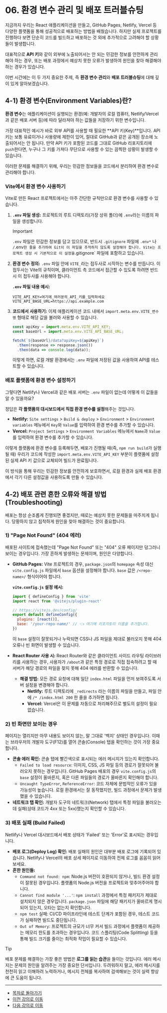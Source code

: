 # 06. 환경 변수 관리 및 배포 트러블슈팅

지금까지 우리는 React 애플리케이션을 만들고, GitHub Pages, Netlify, Vercel 등 다양한 플랫폼을 통해 성공적으로 배포하는 방법을 배웠습니다. 하지만 실제 프로젝트를 진행하다 보면 단순히 코드를 빌드하고 배포하는 것 외에 추가적으로 고려해야 할 상황들이 발생합니다.

대표적으로 **API 키**와 같이 외부에 노출되어서는 안 되는 민감한 정보를 안전하게 관리해야 하는 경우, 또는 배포 과정에서 예상치 못한 오류가 발생하여 원인을 찾아 해결해야 하는 경우가 있습니다.

이번 시간에는 이 두 가지 중요한 주제, 즉 **환경 변수 관리**와 **배포 트러블슈팅**에 대해 깊이 있게 알아보겠습니다.

## 4-1) 환경 변수(Environment Variables)란?

**환경 변수**는 애플리케이션이 실행되는 환경(예: 개발자의 로컬 컴퓨터, Netlify/Vercel과 같은 배포 서버 등)에 따라 달라져야 하는 값들을 저장하기 위한 변수입니다.

가장 대표적인 예시가 바로 외부 API를 사용할 때 필요한 **API 키(Key)**입니다. API 키는 보통 유료이거나 사용량에 제한이 있어, 절대로 GitHub과 같은 공개된 장소에 노출되어서는 안 됩니다. 만약 API 키가 포함된 코드를 그대로 GitHub 리포지토리에 `push`한다면, 누구나 그 키를 가져다 무단으로 사용할 수 있는 끔찍한 상황이 발생할 수 있습니다.

이러한 문제를 해결하기 위해, 우리는 민감한 정보들을 코드에서 분리하여 환경 변수로 관리해야 합니다.

### Vite에서 환경 변수 사용하기

Vite로 만든 React 프로젝트에서는 아주 간단한 규칙만으로 환경 변수를 사용할 수 있습니다.

1.  **`.env` 파일 생성:** 프로젝트의 루트 디렉토리(가장 상위 폴더)에 `.env`라는 이름의 파일을 생성합니다.

    > [!IMPORTANT]
    > `.env` 파일은 민감한 정보를 담고 있으므로, 반드시 `.gitignore` 파일에 `.env*` 나 `/`.env` 한 줄을 추가하여 Git이 이 파일을 추적하지 않도록 설정해야 합니다. Vite는 프로젝트 생성 시 기본적으로 이 설정을 `.gitignore` 파일에 포함하고 있습니다.

2.  **환경 변수 정의:** `.env` 파일 안에 `VITE_`라는 접두사로 시작하는 변수를 만듭니다. 이 접두사는 Vite의 규칙이며, 클라이언트 측 코드에서 접근할 수 있도록 하려면 반드시 이 접두사를 사용해야 합니다.

    **`.env` 파일 내용 예시:**
    ```
    VITE_API_KEY=여기에_여러분의_API_키를_입력하세요
    VITE_API_BASE_URL=https://api.example.com
    ```

3.  **코드에서 사용하기:** 이제 애플리케이션 코드 내에서 `import.meta.env.VITE_변수명` 형태로 해당 값을 불러와 사용할 수 있습니다.

    ```jsx
    const apiKey = import.meta.env.VITE_API_KEY;
    const baseUrl = import.meta.env.VITE_API_BASE_URL;

    fetch(`${baseUrl}/data?apiKey=${apiKey}`)
      .then(response => response.json())
      .then(data => console.log(data));
    ```

    이렇게 하면, 로컬 개발 환경에서는 `.env` 파일에 저장된 값을 사용하여 API를 테스트할 수 있습니다.

### 배포 플랫폼에 환경 변수 설정하기

그렇다면 Netlify나 Vercel과 같은 배포 서버는 `.env` 파일이 없는데 어떻게 이 값들을 알 수 있을까요?

정답은 **각 플랫폼의 대시보드에서 직접 환경 변수를 설정**해주는 것입니다.

-   **Netlify:** `Site settings` > `Build & deploy` > `Environment` > `Environment variables` 메뉴에서 `Key`와 `Value`를 입력하여 환경 변수를 추가할 수 있습니다.
-   **Vercel:** `Project Settings` > `Environment Variables` 메뉴에서 `Name`과 `Value`를 입력하여 환경 변수를 추가할 수 있습니다.

이렇게 플랫폼에 환경 변수를 등록해두면, 배포가 진행될 때(즉, `npm run build`가 실행될 때) 우리가 코드에 작성한 `import.meta.env.VITE_API_KEY` 부분이 플랫폼에 설정된 실제 API 키 값으로 교체되어 빌드가 완료됩니다.

이 방식을 통해 우리는 민감한 정보를 안전하게 보호하면서, 로컬 환경과 실제 배포 환경에서 각기 다른 설정값을 사용하도록 만들 수 있습니다.

## 4-2) 배포 관련 흔한 오류와 해결 방법 (Troubleshooting)

배포는 항상 순조롭게 진행되면 좋겠지만, 때로는 예상치 못한 문제들을 마주치게 됩니다. 당황하지 않고 침착하게 원인을 찾아 해결하는 것이 중요합니다.

### 1) "Page Not Found" (404 에러)

배포된 사이트에 접속했는데 "Page Not Found" 또는 "404" 오류 페이지만 덩그러니 보이는 경우입니다. 가장 흔하게 발생하는 문제이며, 원인은 다양합니다.

-   **GitHub Pages:** Vite 프로젝트의 경우, `package.json`의 `homepage` 속성 대신 `vite.config.js` 파일에서 `base` 옵션을 설정해야 합니다. `base` 값은 `/<repo-name>/` 형식이어야 합니다.

    **`vite.config.js` 설정 예시:**
    ```js
    import { defineConfig } from 'vite'
    import react from '@vitejs/plugin-react'

    // https://vitejs.dev/config/
    export default defineConfig({
      plugins: [react()],
      base: '/your-repo-name/' // 👈 여기에 리포지토리 이름을 추가합니다.
    })
    ```
    이 `base` 설정이 잘못되거나 누락되면 CSS나 JS 파일을 제대로 불러오지 못해 404 오류나 빈 화면이 발생할 수 있습니다.
-   **React Router 사용 시:** React Router와 같은 클라이언트 사이드 라우팅 라이브러리를 사용하는 경우, 사용자가 `/about`과 같은 특정 경로로 직접 접속하려고 할 때 서버가 해당 경로의 파일을 찾지 못해 404 에러를 반환할 수 있습니다.
    -   **해결 방법:** 모든 경로 요청에 대해 일단 `index.html` 파일을 먼저 보여주도록 서버 설정을 변경해야 합니다.
        -   **Netlify:** 루트 디렉토리에 `_redirects` 라는 이름의 파일을 만들고, 파일 안에 `/* /index.html 200` 한 줄을 추가하면 됩니다.
        -   **Vercel:** Vercel은 이 문제를 자동으로 처리해주므로 별도의 설정이 필요 없습니다.

### 2) 빈 화면만 보이는 경우

페이지는 열리지만 아무 내용도 보이지 않는, 말 그대로 '백지' 상태인 경우입니다. 이때는 브라우저의 개발자 도구(F12)를 열어 콘솔(Console) 탭을 확인하는 것이 가장 중요합니다.

-   **콘솔 에러 확인:** 콘솔 탭에 빨간색으로 표시되는 에러 메시지가 있는지 확인합니다.
    -   `Failed to load resource`: 이미지, CSS, JS 파일 등의 경로가 잘못되어 불러오지 못하는 경우입니다. GitHub Pages 배포의 경우 `vite.config.js`의 `base` 설정이 올바른지, 혹은 다른 파일들의 경로가 올바른지 확인해야 합니다.
    -   `Uncaught TypeError`, `ReferenceError`: 코드 자체에 문법적인 오류가 있을 가능성이 높습니다. 로컬 환경에서는 잘 동작했지만, 빌드 과정에서 문제가 발생했을 수 있습니다.
-   **네트워크 탭 확인:** 개발자 도구의 네트워크(Network) 탭에서 특정 파일을 불러오는 데 실패(상태 코드가 4xx 또는 5xx)했는지 확인할 수 있습니다.

### 3) 배포 실패 (Build Failed)

Netlify나 Vercel 대시보드에서 배포 상태가 'Failed' 또는 'Error'로 표시되는 경우입니다.

-   **배포 로그(Deploy Log) 확인:** 배포 실패의 원인은 대부분 배포 로그에 기록되어 있습니다. Netlify나 Vercel의 배포 상세 페이지로 이동하여 전체 로그를 꼼꼼히 읽어보세요.
-   **흔한 원인들:**
    -   `Command not found: npm`: Node.js 버전이 호환되지 않거나, 빌드 환경 설정이 잘못된 경우입니다. 플랫폼의 Node.js 버전을 프로젝트와 맞추어주어야 합니다.
    -   `Cannot find module '...'`: `npm install` 과정에서 특정 패키지가 제대로 설치되지 않은 경우입니다. `package.json` 파일에 해당 패키지가 올바르게 명시되어 있는지, 오타는 없는지 확인합니다.
    -   `npm test` 실패: CI/CD 파이프라인에 테스트 단계가 포함된 경우, 테스트 코드가 실패하면 빌드도 중단됩니다.
    -   `Out of Memory`: 프로젝트의 규모가 너무 커서 빌드 과정에서 플랫폼이 제공하는 메모리 한도를 초과하는 경우입니다. 코드 스플리팅(Code Splitting) 등을 통해 빌드 크기를 줄이는 최적화 작업이 필요할 수 있습니다.

> [!TIP]
> 배포 문제를 해결하는 가장 좋은 방법은 **로그를 읽는 습관**을 들이는 것입니다. 에러 메시지는 문제의 원인을 알려주는 가장 중요한 단서입니다. 두려워하지 말고, 에러 메시지를 천천히 읽고 이해하려 노력하거나, 메시지 전체를 복사하여 검색해보는 것이 실력 향상에 큰 도움이 됩니다.

---

- [목차로 돌아가기](../README.md)
- [이전 강의로 이동](./05-GitHub-Pages-Deployment.md)
- [다음 강의로 이동](./Lab1-AI-Coding-Assistant.md)